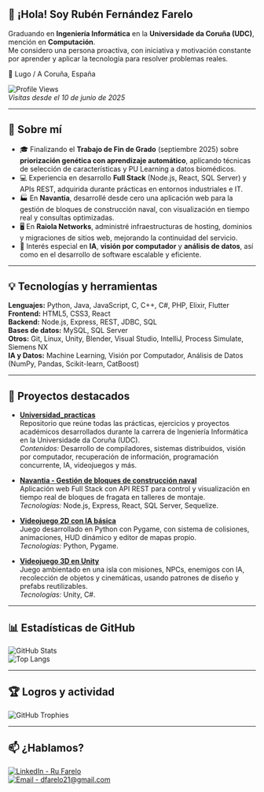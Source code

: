 ## 👋 ¡Hola! Soy Rubén Fernández Farelo

Graduando en **Ingeniería Informática** en la **Universidade da Coruña (UDC)**, mención en **Computación**.  
Me considero una persona proactiva, con iniciativa y motivación constante por aprender y aplicar la tecnología para resolver problemas reales.

📍 Lugo / A Coruña, España  

![Profile Views](https://komarev.com/ghpvc/?username=ru-farelo&label=Profile%20views&color=0e75b6&style=for-the-badge)  
_Visitas desde el 10 de junio de 2025_  

---

## 🚀 Sobre mí

- 🎓 Finalizando el **Trabajo de Fin de Grado** (septiembre 2025) sobre **priorización genética con aprendizaje automático**, aplicando técnicas de selección de características y PU Learning a datos biomédicos.  
- 💻 Experiencia en desarrollo **Full Stack** (Node.js, React, SQL Server) y APIs REST, adquirida durante prácticas en entornos industriales e IT.  
- 🏭 En **Navantia**, desarrollé desde cero una aplicación web para la gestión de bloques de construcción naval, con visualización en tiempo real y consultas optimizadas.  
- 🖥️ En **Raiola Networks**, administré infraestructuras de hosting, dominios y migraciones de sitios web, mejorando la continuidad del servicio.  
- 🧠 Interés especial en **IA**, **visión por computador** y **análisis de datos**, así como en el desarrollo de software escalable y eficiente.  

---

## 💡 Tecnologías y herramientas

**Lenguajes:** Python, Java, JavaScript, C, C++, C#, PHP, Elixir, Flutter  
**Frontend:** HTML5, CSS3, React  
**Backend:** Node.js, Express, REST, JDBC, SQL  
**Bases de datos:** MySQL, SQL Server  
**Otros:** Git, Linux, Unity, Blender, Visual Studio, IntelliJ, Process Simulate, Siemens NX  
**IA y Datos:** Machine Learning, Visión por Computador, Análisis de Datos (NumPy, Pandas, Scikit-learn, CatBoost)  

---

## 📂 Proyectos destacados

- **[Universidad_practicas](https://github.com/ru-farelo/Universidad_practicas)**  
  Repositorio que reúne todas las prácticas, ejercicios y proyectos académicos desarrollados durante la carrera de Ingeniería Informática en la Universidade da Coruña (UDC).  
  _Contenidos:_ Desarrollo de compiladores, sistemas distribuidos, visión por computador, recuperación de información, programación concurrente, IA, videojuegos y más.

- **[Navantia - Gestión de bloques de construcción naval](https://github.com/ru-farelo/Navantia_Bloques)**  
  Aplicación web Full Stack con API REST para control y visualización en tiempo real de bloques de fragata en talleres de montaje.  
  _Tecnologías:_ Node.js, Express, React, SQL Server, Sequelize.  

- **[Videojuego 2D con IA básica](https://drive.google.com/drive/folders/1Dar8koABJGTzcy-CFELCQjvza_eGCPOJ)**  
  Juego desarrollado en Python con Pygame, con sistema de colisiones, animaciones, HUD dinámico y editor de mapas propio.  
  _Tecnologías:_ Python, Pygame.  

- **[Videojuego 3D en Unity](https://drive.google.com/drive/folders/163c0QqlyZsR3tuNQWeO4Z3n3fXOZKZ7A)**  
  Juego ambientado en una isla con misiones, NPCs, enemigos con IA, recolección de objetos y cinemáticas, usando patrones de diseño y prefabs reutilizables.  
  _Tecnologías:_ Unity, C#.
  
---

## 📊 Estadísticas de GitHub

![GitHub Stats](https://github-readme-stats.vercel.app/api?username=ru-farelo&show_icons=true&theme=tokyonight&count_private=true&hide=prs)  
![Top Langs](https://github-readme-stats.vercel.app/api/top-langs/?username=ru-farelo&layout=compact&theme=tokyonight)  

---

## 🏆 Logros y actividad

![GitHub Trophies](https://github-profile-trophy.vercel.app/?username=ru-farelo&theme=tokyonight&no-frame=true&margin-w=10&column=7)  

---

## 📫 ¿Hablamos?

[![LinkedIn - Ru Farelo](https://img.shields.io/badge/LinkedIn-Ru_Farelo-blue?style=for-the-badge&logo=linkedin&logoColor=white)](https://www.linkedin.com/in/ru-farelo-a6b1461b212d)  
[![Email - dfarelo21@gmail.com](https://img.shields.io/badge/Email-dfarelo21@gmail.com-D14836?style=for-the-badge&logo=gmail&logoColor=white)](mailto:dfarelo21@gmail.com)  
